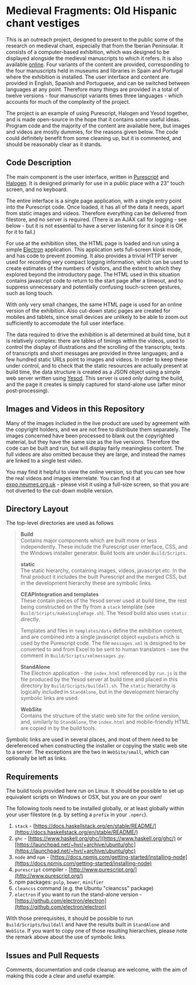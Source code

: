 Medieval Fragments: Old Hispanic chant vestiges
===============================================

This is an outreach project, designed to present to the public some of
the research on medieval chant, especially that from the Iberian Peninsular.
It consists of a computer-based exhibition, which was designed to be displayed
alongside the medieval manuscripts to which it refers.  It is also
available [online](http://expo.neumes.org.uk/).  Four variants of
the content are provided, corresponding to the four manuscripts held in
museums and libraries in Spain and Portugal where the exhibition is installed.
The user interface and content are provided in English, Spanish and
Portuguese, and can be switched between languages at any point.  Therefore
many things are provided in a total of twelve versions - four manuscript
variants times three languages - which accounts for much of the complexity of
the project.

The project is an example of using Purescript, Halogen and Yesod together,
and is made open-source in the hope that it contains some useful ideas.
Program code and the majority of the content are available here,
but images and videos are mostly dummies, for the reasons given below.
The code could definitely benefit from some cleaning up, but it is commented,
and should be reasonably clear as it stands.

Code Description
----------------

The main component is the user interface, written in
[Purescript](http://www.purescript.org/) and
[Halogen](https://github.com/slamdata/purescript-halogen).
It is designed primarily for use in a public place with a 23" touch screen,
and no keyboard.

The entire interface is a single page application, with a single entry point
into the Purescript code.  Once loaded, it has all
of the data it needs, apart from static images and videos.  Therefore
everything can be delivered from filestore, and no server is required.  (There
is an AJAX call for logging - see below - but it is not essential to have a
server listening for it since it is OK for it to fail.)

For use at the exhibition sites, the HTML page is loaded and run using a
simple [Electron](https://github.com/electron/electron) application.  This
application sets full-screen kiosk mode, and has code to prevent zooming.
It also provides a trivial HTTP server used for recording very compact
logging information, which can be used to create estimates of the numbers
of visitors, and the extent to which they explored beyond the introductory
page.  The HTML used in this situation contains javascript code to return to
the start page after a timeout, and to suppress unnecessary and potentially
confusing touch-screen gestures, such as long touch.

With only very small changes, the same HTML page is used for an online version
of the exhibition.  Also cut-down static pages are created for mobiles and
tablets, since small devices are unlikely to be able to zoom out sufficiently
to accomodate the full user interface.

The data required to drive the exhibition is all determined at build time,
but it is relatively complex: there are tables of timings within the videos,
used to control the display of illustrations and the scrolling of the
transcripts; texts of transcripts and short messages are provided in three
languages; and a few hundred static URLs point to images and videos.
In order to keep these under control, and to check that the static
resources are actually present at build time, the data structure is created
as a JSON object using a simple web server written using
[Yesod](https://www.yesodweb.com/).  This server is used only during the build,
and the page it creates is simply captured for stand-alone use (after minor
post-processing).

Images and Videos in this Repository
------------------------------------

Many of the images included in the live product are used by agreement with
the copyright holders, and we are not free to distribute them separately.
The images concerned have been processed to blank out the copyrighted
material, but they have the same size as the live versions.  Therefore the
code can be built and run, but will display fairly meaningless content.
The full videos are also omitted because they are large, and instead the
names are linked to a single test video.

You may find it helpful to view the online version, so that
you can see how the real videos and images interrelate.  You can find it at
[expo.neumes.org.uk](http://expo.neumes.org.uk/) - please visit it using
a full-size screen, so that you are not diverted to the cut-down mobile
version.

Directory Layout
----------------

The top-level directories are used as follows

> **Build**  
> Contains major components which are built more or less independently.
> These include the Purescript user interface, CSS, and the Windows installer
> generator.  Build tools are under `Build/Scripts`.
>
> **static**  
> The static hierarchy, containing images, videos, javascript etc.  In the
> final product it includes the built Purescript and the merged CSS, but
> in the development hierarchy these are symbolic links.
>
> **CEAPIntegration and templates**  
> These contain pieces of the Yesod server used at build time, the rest being
> constructed on the fly from a `stack` template (see
> `Build/Scripts/makeSinglePage.sh`).  The Yesod build also uses
> `static` directly.
>
> Templates and files in `templates/data` define the exhibition content, and
> are combined into a single javascript object `expoData` which is used by
> the Purescript code.  The file `messages.xml` is designed to be converted
> to and from Excel to be sent to human translators - see the comment in
> `Build/Scripts/xmlmessages.py`.
>
> **StandAlone**  
> The Electron application - the `index.html` referenced by `run.js`
> is the file produced by the Yesod server at build time and placed in
> this directory by `Build/Scripts/buildall.sh`.
> The `static` hierarchy is logically included in `StandAlone`, but in the
> development hierarchy symbolic links are used.
>
> **WebSite**  
> Contains the structure of the static web site for the online version,
> and, similarly to `StandAlone`, the `index.html` and mobile-friendly HTML
> are copied in by the build tools.

Symbolic links are used in several places, and most of them need to be
dereferenced when constructing the installer or copying the static web site
to a server.  The exceptions are the two in `WebSite/small`, which can
optionally be left as links.

Requirements
------------

The build tools provided here run on Linux.  It should be possible to set up
equivalent scripts on Windows or OSX, but you are on your own!

The following tools need to be installed globally, or at least globally
within your user filestore (e.g. by setting a `prefix` in your `.npmrc`).

  1. `stack` - [https://docs.haskellstack.org/en/stable/README/](https://docs.haskellstack.org/en/stable/README/)
  2. `ghc` - [https://www.haskell.org/ghc/](https://www.haskell.org/ghc/) or [https://launchpad.net/~hvr/+archive/ubuntu/ghc](https://launchpad.net/~hvr/+archive/ubuntu/ghc)
  3. `node` and `npm` - [https://docs.npmjs.com/getting-started/installing-node](https://docs.npmjs.com/getting-started/installing-node)
  4. `purescript` compiler - [http://www.purescript.org/](http://www.purescript.org/)
  5. npm packages: `pulp`, `bower`, `minifier`
  6. `cleancss` command (e.g. the Ubuntu "cleancss" package)
  7. `electron` if you want to run the stand-alone version - [https://github.com/electron/electron](https://github.com/electron/electron)

With those prerequisites, it should be possible to run `Build/Scripts/buildall`
and have the results built in `StandAlone` and `WebSite`.  If you
want to copy one of those resulting hierarchies, please note the remark
above about the use of symbolic links.

Issues and Pull Requests
------------------------

Comments, documentation and code cleanup are welcome, with the aim of
making this code a clear and useful example.
